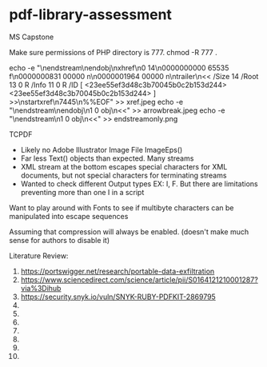 # pdf-library-assessment
MS Capstone 

Make sure permissions of PHP directory is 777.
chmod -R 777 .

echo -e "\nendstream\nendobj\nxhref\n0 14\n0000000000 65535 f\n0000000831 00000 n\n0000001964 00000 n\ntrailer\n<< /Size 14 /Root 13 0 R /Info 11 0 R /ID [ <23ee55ef3d48c3b70045b0c2b153d244> <23ee55ef3d48c3b70045b0c2b153d244> ] >>\nstartxref\n7445\n%%EOF" >> xref.jpeg
echo -e "\nendstream\nendobj\n1 0 obj\n<<" >> arrowbreak.jpeg
echo -e "\nendstream\n1 0 obj\n<<" >> endstreamonly.png


TCPDF
- Likely no Adobe Illustrator Image File ImageEps()
- Far less Text() objects than expected. Many streams
- XML stream at the bottom escapes special characters for XML documents, but not special characters for terminating streams
- Wanted to check different Output types EX: I, F. But there are limitations preventing more than one I in a script

Want to play around with Fonts to see if multibyte characters can be manipulated into escape sequences

Assuming that compression will always be enabled. (doesn't make much sense for authors to disable it)



Literature Review:
1. https://portswigger.net/research/portable-data-exfiltration
2. https://www.sciencedirect.com/science/article/pii/S0164121210001287?via%3Dihub
3. https://security.snyk.io/vuln/SNYK-RUBY-PDFKIT-2869795
4. 
5. 
6. 
7. 
8. 
9. 
10. 


